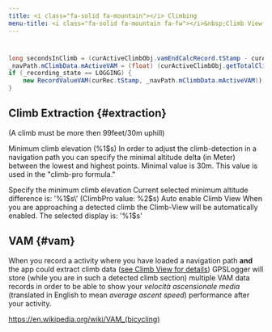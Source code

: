 ```yaml
---
title: <i class="fa-solid fa-mountain"></i> Climbing
menu-title: <i class="fa-solid fa-mountain fa-fw"></i>&nbsp;Climb View
---
```

# 


````java
long secondsInClimb = (curActiveClimbObj.vamEndCalcRecord.tStamp - curActiveClimbObj.vamStartCalcRecord.tStamp - curActiveClimbObj.vamTotalDecentDuration) / 1000;
_navPath.mClimbData.mActiveVAM = (float) (curActiveClimbObj.getTotalClimbAlt() * 3600 / secondsInClimb);
if (_recording_state == LOGGING) {
    new RecordValueVAM(curRec.tStamp, _navPath.mClimbData.mActiveVAM));
}
````

## Climb Extraction {#extraction}
(A climb must be more then 99feet/30m uphill)

Minimum climb elevation (%1$s)
In order to adjust the climb-detection in a navigation path you can specify the minimal altitude delta (in Meter) between the lowest and highest points. Minimal value is 30m. This value is used in the "climb-pro formula."

Specify the minimum climb elevation
Current selected minimum altitude difference is: \'%1$s\' (ClimbPro value: %2$s)
Auto enable Climb View
When you are approaching a detected climb the Climb-View will be automatically enabled. The selected display is: \'%1$s\'

## VAM {#vam}
When you record a activity where you have loaded a navigation path **and** the app could extract climb data
([see Climb View for details](../3300-climb/)) GPSLogger will store (while you are in such a detected climb section)
multiple VAM data records in order to be able to show your _velocità ascensionale media_ (translated in English to
mean _average ascent speed_) performance after your activity.

https://en.wikipedia.org/wiki/VAM_(bicycling)

